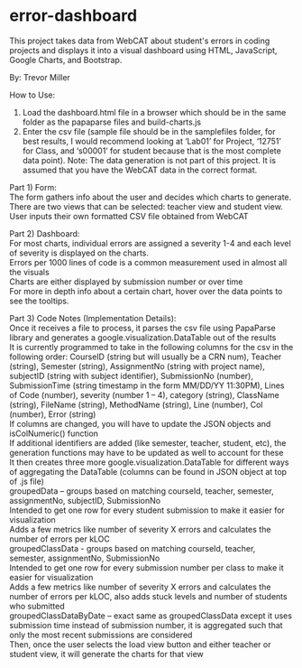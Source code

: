 # error-dashboard
This project takes data from WebCAT about student's errors in coding projects and displays it into a visual dashboard using HTML, JavaScript, Google Charts, and Bootstrap. 

By: Trevor Miller

How to Use:
1. Load the dashboard.html file in a browser which should be in the same folder as the papaparse
files and build-charts.js
2. Enter the csv file (sample file should be in the samplefiles folder, for best results, I would
recommend looking at ‘Lab01’ for Project, ‘12751’ for Class, and ‘s00001’ for student because
that is the most complete data point). Note: The data generation is not part of this project. It is
assumed that you have the WebCAT data in the correct format.

Part 1) Form: <br>
The form gathers info about the user and decides which charts to generate. There are two views that can be selected: teacher view and student view. <br>
User inputs their own formatted CSV file obtained from WebCAT

Part 2) Dashboard:<br>
For most charts, individual errors are assigned a severity 1-4 and each level of severity is
displayed on the charts.<br>
Errors per 1000 lines of code is a common measurement used in almost all the visuals<br>
Charts are either displayed by submission number or over time<br>
For more in depth info about a certain chart, hover over the data points to see the tooltips.<br>

Part 3) Code Notes (Implementation Details):<br>
Once it receives a file to process, it parses the csv file using PapaParse library and generates a
google.visualization.DataTable out of the results<br>
  It is currently programmed to take in the following columns for the csv in the following
order: CourseID (string but will usually be a CRN num), Teacher (string), Semester
(string), AssignmentNo (string with project name), subjectID (string with subject
identifier), SubmissionNo (number), SubmissionTime (string timestamp in the form
MM/DD/YY 11:30PM), Lines of Code (number), severity (number 1 – 4), category
(string), ClassName (string), FileName (string), MethodName (string), Line (number), Col
(number), Error (string)<br>
  If columns are changed, you will have to update the JSON objects and isColNumeric()
function<br>
If additional identifiers are added (like semester, teacher, student, etc), the
generation functions may have to be updated as well to account for these<br>
It then creates three more google.visualization.DataTable for different ways of aggregating the
DataTable (columns can be found in JSON object at top of .js file)<br>
  groupedData – groups based on matching courseId, teacher, semester, assignmentNo,
  subjectID, SubmissionNo<br>
Intended to get one row for every student submission to make it easier for
visualization<br>
  Adds a few metrics like number of severity X errors and calculates the number
  of errors per kLOC<br>
  groupedClassData - groups based on matching courseId, teacher, semester,
assignmentNo, SubmissionNo<br>
Intended to get one row for every submission number per class to make it easier
for visualization<br>
Adds a few metrics like number of severity X errors and calculates the number
of errors per kLOC, also adds stuck levels and number of students who
submitted<br>
  groupedClassDataByDate – exact same as groupedClassData except it uses submission
time instead of submission number, it is aggregated such that only the most recent
submissions are considered<br>
Then, once the user selects the load view button and either teacher or student view, it will
generate the charts for that view<br>
